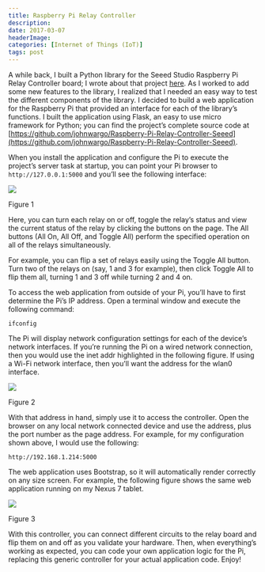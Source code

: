 ```yaml
---
title: Raspberry Pi Relay Controller
description: 
date: 2017-03-07
headerImage: 
categories: [Internet of Things (IoT)]
tags: post
---
```


A while back, I built a Python library for the Seeed Studio Raspberry Pi Relay Controller board; I wrote about that project [here](index.php?option=com_content&view=article&id=483:using-the-seeed-studio-raspberry-pi-relay-board&catid=41:microcontrollers-single-board-computers&Itemid=458). As I worked to add some new features to the library, I realized that I needed an easy way to test the different components of the library. I decided to build a web application for the Raspberry Pi that provided an interface for each of the library’s functions. I built the application using Flask, an easy to use micro framework for Python; you can find the project’s complete source code at [https://github.com/johnwargo/Raspberry-Pi-Relay-Controller-Seeed](https://github.com/johnwargo/Raspberry-Pi-Relay-Controller-Seeed).

When you install the application and configure the Pi to execute the project’s server task at startup, you can point your Pi browser to `http://127.0.0.1:5000` and you’ll see the following interface:

![](images/stories/2017/pi-relay-controller-01.png)

Figure 1

Here, you can turn each relay on or off, toggle the relay’s status and view the current status of the relay by clicking the buttons on the page. The All buttons (All On, All Off, and Toggle All) perform the specified operation on all of the relays simultaneously.

For example, you can flip a set of relays easily using the Toggle All button. Turn two of the relays on (say, 1 and 3 for example), then click Toggle All to flip them all, turning 1 and 3 off while turning 2 and 4 on.

To access the web application from outside of your Pi, you’ll have to first determine the Pi’s IP address. Open a terminal window and execute the following command:

    ifconfig

The Pi will display network configuration settings for each of the device’s network interfaces. If you’re running the Pi on a wired network connection, then you would use the inet addr highlighted in the following figure. If using a Wi-Fi network interface, then you’ll want the address for the wlan0 interface.

![](images/stories/2017/pi-relay-controller-02.png)

Figure 2

With that address in hand, simply use it to access the controller. Open the browser on any local network connected device and use the address, plus the port number as the page address. For example, for my configuration shown above, I would use the following:

    http://192.168.1.214:5000

The web application uses Bootstrap, so it will automatically render correctly on any size screen. For example, the following figure shows the same web application running on my Nexus 7 tablet.

![](images/stories/2017/pi-relay-controller-03.png)

Figure 3

With this controller, you can connect different circuits to the relay board and flip them on and off as you validate your hardware. Then, when everything’s working as expected, you can code your own application logic for the Pi, replacing this generic controller for your actual application code. Enjoy!